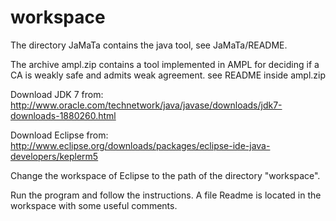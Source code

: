# workspace

The directory JaMaTa contains the java tool, see JaMaTa/README.

The archive ampl.zip contains a tool implemented in AMPL for deciding if a CA is weakly safe and admits weak agreement.
see README inside ampl.zip

Download JDK 7 from: http://www.oracle.com/technetwork/java/javase/downloads/jdk7-downloads-1880260.html

Download Eclipse from: http://www.eclipse.org/downloads/packages/eclipse-ide-java-developers/keplerm5

Change the workspace of Eclipse to the path of the directory "workspace".

Run the program and follow the instructions. A file Readme is located in the workspace with some useful comments. 


